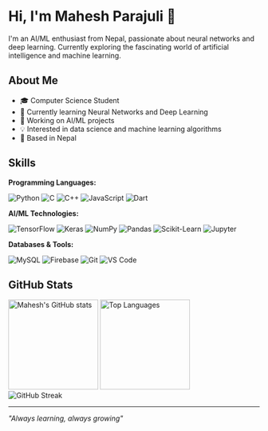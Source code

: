 # Hi, I'm Mahesh Parajuli 👋

I'm an AI/ML enthusiast from Nepal, passionate about neural networks and deep learning. Currently exploring the fascinating world of artificial intelligence and machine learning.

## About Me

- 🎓 Computer Science Student
- 🌱 Currently learning Neural Networks and Deep Learning
- 🔭 Working on AI/ML projects
- 💡 Interested in data science and machine learning algorithms
- 📍 Based in Nepal

## Skills

**Programming Languages:**

![Python](https://img.shields.io/badge/Python-3776AB?style=for-the-badge&logo=python&logoColor=white)
![C](https://img.shields.io/badge/C-00599C?style=for-the-badge&logo=c&logoColor=white)
![C++](https://img.shields.io/badge/C%2B%2B-00599C?style=for-the-badge&logo=c%2B%2B&logoColor=white)
![JavaScript](https://img.shields.io/badge/JavaScript-F7DF1E?style=for-the-badge&logo=javascript&logoColor=black)
![Dart](https://img.shields.io/badge/Dart-0175C2?style=for-the-badge&logo=dart&logoColor=white)

**AI/ML Technologies:**

![TensorFlow](https://img.shields.io/badge/TensorFlow-FF6F00?style=for-the-badge&logo=tensorflow&logoColor=white)
![Keras](https://img.shields.io/badge/Keras-D00000?style=for-the-badge&logo=keras&logoColor=white)
![NumPy](https://img.shields.io/badge/NumPy-013243?style=for-the-badge&logo=numpy&logoColor=white)
![Pandas](https://img.shields.io/badge/Pandas-150458?style=for-the-badge&logo=pandas&logoColor=white)
![Scikit-Learn](https://img.shields.io/badge/scikit--learn-F7931E?style=for-the-badge&logo=scikit-learn&logoColor=white)
![Jupyter](https://img.shields.io/badge/Jupyter-F37626?style=for-the-badge&logo=jupyter&logoColor=white)

**Databases & Tools:**

![MySQL](https://img.shields.io/badge/MySQL-4479A1?style=for-the-badge&logo=mysql&logoColor=white)
![Firebase](https://img.shields.io/badge/Firebase-FFCA28?style=for-the-badge&logo=firebase&logoColor=black)
![Git](https://img.shields.io/badge/Git-F05032?style=for-the-badge&logo=git&logoColor=white)
![VS Code](https://img.shields.io/badge/VS%20Code-007ACC?style=for-the-badge&logo=visual-studio-code&logoColor=white)

## GitHub Stats

<div align="left">
  <img src="https://github-readme-stats.vercel.app/api?username=maheshparajuli&show_icons=true&theme=vue-dark&include_all_commits=true&count_private=true" alt="Mahesh's GitHub stats" height="180em" />
  <img src="https://github-readme-stats.vercel.app/api/top-langs/?username=maheshparajuli&layout=compact&theme=vue-dark" alt="Top Languages" height="180em" />
</div>

<div align="left">
  <img src="https://github-readme-streak-stats.herokuapp.com/?user=maheshparajuli&theme=vue-dark" alt="GitHub Streak" />
</div>

---

*"Always learning, always growing"*

